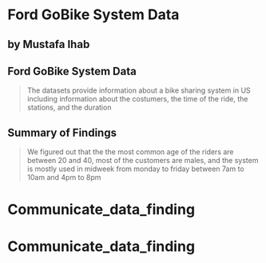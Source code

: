 # Ford GoBike System Data
## by Mustafa Ihab


## Ford GoBike System Data

> The datasets provide information about a bike sharing system in US including information about the costumers, the time of the ride, the stations, and the duration


## Summary of Findings

> We figured out that the the most common age of the riders are between 20 and 40, most of the customers are males,
and the system is  mostly used in midweek from monday to friday between 7am to 10am and 4pm to 8pm
# Communicate_data_finding
# Communicate_data_finding
